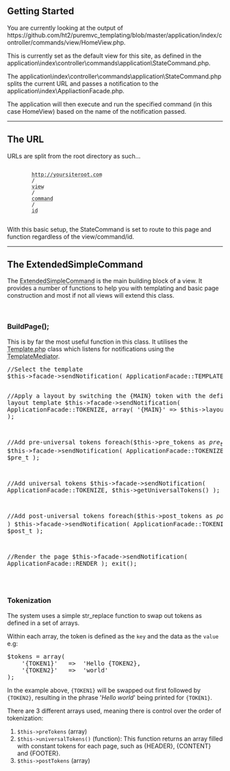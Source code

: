 <h2>Getting Started</h2>
<p>You are currently looking at the output of https://github.com/ht2/puremvc_templating/blob/master/application/index/controller/commands/view/HomeView.php.</p>
<p>This is currently set as the default view for this site, as defined in the application\index\controller\commands\application\StateCommand.php.</p>
<p>The application\index\controller\commands\application\StateCommand.php splits the current URL and passes a notification to the application\index\AppliactionFacade.php.</p>
<p>The application will then execute and run the specified command (in this case HomeView) based on the name of the notification passed.</p>

<hr>

<h2>The URL</h2>
<p>URLs are split from the root directory as such...</p>
<p>
    <code>
        <abbr title='The root of your site. If you are not running of the root of your site (a subfolder) then you may need to define this manually in the MySQL.php file.'>http://yoursiteroot.com</abbr>
        /
        <abbr title='This is main switch for views as defined in the StateCommand. This is accesible via the $this->view variable.'>view</abbr>
        /
        <abbr title='The $this->command variable can be used within a view to switch to different commans (e.g. get/edit/delete)'>command</abbr>
        /
        <abbr title='The ID is usually used to switch between different views/edits. Accessed using $this->id'>id</abbr>
    </code>
</p>
<p>With this basic setup, the StateCommand is set to route to this page and function regardless of the view/command/id.</p>
<hr>
<h2>The ExtendedSimpleCommand</h2>
<p>The <abbr title="application/common/controller/command/ExtendedSimpleCommand.php">ExtendedSimpleCommand</abbr> is the main building block of a view. It provides a number of functions to help you with templating and basic page construction and most if not all views will extend this class.</p>
<br>
<h3>BuildPage();</h3>
<p>This is by far the most useful function in this class. It utilises the <abbr title="application/common/view/Template.php">Template.php</abbr> class which listens for notifications using the <abbr title="application/common/view/TemplateMediator.php">TemplateMediator</abbr>.</p>
<pre>
//Select the template        
$this->facade->sendNotification( ApplicationFacade::TEMPLATE, $this->container );

//Apply a layout by switching the &#123;MAIN&#125; token with the defined layout template
$this->facade->sendNotification( ApplicationFacade::TOKENIZE, array( '&#123;MAIN&#125;' => $this->layout ) );

//Add pre-universal tokens
foreach($this->pre_tokens as $pre_t)
    if(is_array($pre_t)) 
        $this->facade->sendNotification( ApplicationFacade::TOKENIZE, $pre_t );

//Add universal tokens
$this->facade->sendNotification( ApplicationFacade::TOKENIZE, $this->getUniversalTokens() );

//Add post-universal tokens
foreach($this->post_tokens as $post_t)
    if( is_array($post_t) ) 
        $this->facade->sendNotification( ApplicationFacade::TOKENIZE, $post_t );

//Render the page
$this->facade->sendNotification( ApplicationFacade::RENDER );
exit();
</pre>
<br>
<h3>Tokenization</h3>
<p>The system uses a simple str_replace function to swap out tokens as defined in a set of arrays.</p>
<p>Within each array, the token is defined as the <code>key</code> and the data as the <code>value</code> e.g:</p>
<pre>
$tokens = array(
    '&#123;TOKEN1&#125;'   =>  'Hello &#123;TOKEN2&#125;,
    '&#123;TOKEN2&#125;'   =>  'world'
);
</pre>
<p>In the example above, <code>&#123;TOKEN1&#125;</code> will be swapped out first followed by <code>&#123;TOKEN2&#125;</code>, resulting in the phrase '<em>Hello world</em>' being printed for <code>&#123;TOKEN1&#125;</code>.</p>

<p>There are 3 different arrays used, meaning there is control over the order of tokenization:</p>
<ol>
    <li><code>$this->preTokens</code> (array)</li>
    <li><code>$this->universalTokens()</code> (function): This function returns an array filled with constant tokens for each page, such as &#123;HEADER&#125;, &#123;CONTENT&#125; and &#123;FOOTER&#125;.</li>
    <li><code>$this->postTokens</code> (array)</li>
</ol>
<br>

